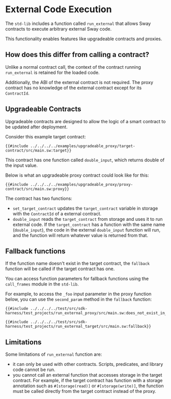 # External Code Execution

The `std-lib` includes a function called `run_external` that allows Sway contracts to execute arbitrary external Sway code.

This functionality enables features like upgradeable contracts and
proxies.

## How does this differ from calling a contract?

Unlike a normal contract call, the context of the contract running
`run_external` is retained for the loaded code.

Additionally, the ABI of the external contract is not required. The proxy contract has no knowledge of the external contract except for its `ContractId`.

## Upgradeable Contracts

Upgradeable contracts are designed to allow the logic of a smart contract to be updated after deployment.

Consider this example target contract:

```sway
{{#include ../../../../examples/upgradeable_proxy/target-contract/src/main.sw:target}}
```

This contract has one function called `double_input`, which returns double of the input value.

Below is what an upgradeable proxy contract could look like for this:

```sway
{{#include ../../../../examples/upgradeable_proxy/proxy-contract/src/main.sw:proxy}}
```

The contract has two functions:

- `set_target_contract` updates the `target_contract` variable in storage with the `ContractId` of a external contract.
- `double_input` reads the `target_contract` from storage and uses it to run external code. If the `target_contract` has a function with the same name (`double_input`), the code in the external `double_input` function will run, and the function will return whatever value is returned from that.

## Fallback functions

If the function name doesn't exist in the target contract, the `fallback` function will be called if the target contract has one.

You can access function parameters for fallback functions using the `call_frames` module in the `std-lib`.

For example, to access the `_foo` input parameter in the proxy function below, you can use the `second_param` method in the `fallback` function:

```sway
{{#include ../../../../test/src/sdk-harness/test_projects/run_external_proxy/src/main.sw:does_not_exist_in_the_target}}
```

```sway
{{#include ../../../../test/src/sdk-harness/test_projects/run_external_target/src/main.sw:fallback}}
```

<!-- a fallback function that takes the `second_param` (the second parameter of the current call frame - in this case it's the input parameter `value`) and returns the value times three. -->

## Limitations

Some limitations of `run_external` function are:

- it can only be used with other contracts. Scripts, predicates, and library code cannot be run.
- you cannot call an external function that accesses storage in the target contract. For example, if the target contract has function with a storage annotation such as `#[storage(read)]` or `#[storage(write)]`, the function must be called directly from the target contract instead of the proxy.
